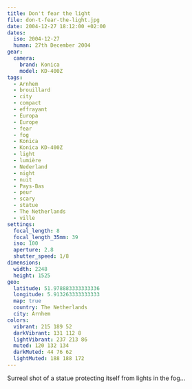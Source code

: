 ```yaml
---
title: Don't fear the light
file: don-t-fear-the-light.jpg
date: 2004-12-27 18:12:00 +02:00
dates:
  iso: 2004-12-27
  human: 27th December 2004
gear:
  camera:
    brand: Konica
    model: KD-400Z
tags:
  - Arnhem
  - brouillard
  - city
  - compact
  - effrayant
  - Europa
  - Europe
  - fear
  - fog
  - Konica
  - Konica KD-400Z
  - light
  - lumière
  - Nederland
  - night
  - nuit
  - Pays-Bas
  - peur
  - scary
  - statue
  - The Netherlands
  - ville
settings:
  focal_length: 8
  focal_length_35mm: 39
  iso: 100
  aperture: 2.8
  shutter_speed: 1/8
dimensions:
  width: 2248
  height: 1525
geo:
  latitude: 51.978883333333336
  longitude: 5.913263333333333
  map: true
  country: The Netherlands
  city: Arnhem
colors:
  vibrant: 215 189 52
  darkVibrant: 131 112 8
  lightVibrant: 237 213 86
  muted: 120 132 134
  darkMuted: 44 76 62
  lightMuted: 188 188 172
---
```


Surreal shot of a statue protecting itself from lights in the fog...
